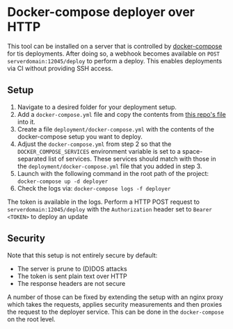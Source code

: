 # Docker-compose deployer over HTTP
This tool can be installed on a server that is controlled by [docker-compose](https://docs.docker.com/compose/) for tis deployments. After doing so, a webhook becomes available on `POST serverdomain:12045/deploy` to perform a deploy. This enables deployments via CI without providing SSH access.

## Setup
 1. Navigate to a desired folder for your deployment setup.
 2. Add a `docker-compose.yml` file and copy the contents from [this repo's file](https://github.com/gleerman/http-dockercompose-deploy/blob/master/docker-compose.yml) into it.
 3. Create a file `deployment/docker-compose.yml` with the contents of the docker-compose setup you want to deploy.
 4. Adjust the `docker-compose.yml` from step 2 so that the `DOCKER_COMPOSE_SERVICES` environment variable is set to a space-separated list of services. These services should match with those in the `deployment/docker-compose.yml` file that you added in step 3.
 5. Launch with the following command in the root path of the project: `docker-compose up -d deployer`
 6. Check the logs via: `docker-compose logs -f deployer`

The token is available in the logs. Perform a HTTP POST request to  `serverdomain:12045/deploy` with the `Authorization` header set to `Bearer <TOKEN>` to deploy an update

## Security
Note that this setup is not entirely secure by default:
* The server is prune to (D)DOS attacks 
* The token is sent plain text over HTTP
* The response headers are not secure

A number of those can be fixed by extending the setup with an nginx proxy which takes the requests, applies security measurements and then proxies the request to the deployer service. This can be done in the `docker-compose` on the root level.
